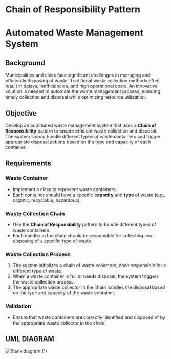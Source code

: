 # Chain of Responsibility Pattern
# Automated Waste Management System

## Background
Municipalities and cities face significant challenges in managing and efficiently disposing of waste. Traditional waste collection methods often result in delays, inefficiencies, and high operational costs. An innovative solution is needed to automate the waste management process, ensuring timely collection and disposal while optimizing resource utilization.

## Objective
Develop an automated waste management system that uses a **Chain of Responsibility** pattern to ensure efficient waste collection and disposal. The system should handle different types of waste containers and trigger appropriate disposal actions based on the type and capacity of each container.

## Requirements

### Waste Container
- Implement a class to represent waste containers.
- Each container should have a specific **capacity** and **type** of waste (e.g., organic, recyclable, hazardous).

### Waste Collection Chain
- Use the **Chain of Responsibility** pattern to handle different types of waste containers.
- Each handler in the chain should be responsible for collecting and disposing of a specific type of waste.

### Waste Collection Process
1. The system initializes a chain of waste collectors, each responsible for a different type of waste.
2. When a waste container is full or needs disposal, the system triggers the waste collection process.
3. The appropriate waste collector in the chain handles the disposal based on the type and capacity of the waste container.

### Validation
- Ensure that waste containers are correctly identified and disposed of by the appropriate waste collector in the chain.

## UML DIAGRAM
![Blank diagram (1)](https://github.com/user-attachments/assets/8f72bf70-689c-4a8c-ab75-cb00caae477e)

